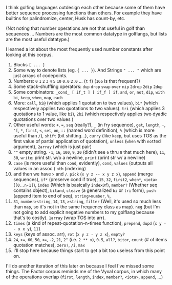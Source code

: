 I think golfing languages outdesign each other because some of them have better sequence processing functions than others. For example they have builtins for palindromize, center, Husk has count-by, etc.

(Not noting that number operations are not that useful in golf than sequences ... Numbers are the most common datatype in golflangs, but lists
are the most useful datatype.)

I learned a lot about the most frequently used number constants after looking at this corpus.

1. Blocks `[ ... ]`
2. Some way to denote lists (eg. `{ ... }`). And Strings `" ... "` which are just arrays of codepoints.
3. Numbers: `0` `1` `2` `3` `4` `5` `10` `0.0` `2.0` ... (`t` `f`) (`166` is that frequent?)
4. Some stack-shuffling operators: `dup` `drop` `swap` `over` `nip` `2drop` `2dip` `2dup`
5. Some combinators: `_cond_ [ if_t ] [ if_f ] if`, `and`, `or`, `not`, `dip`, `with` `bi`, `keep`, `when`, `map`, `each`
6. More: `call`, `bi@` (which applies 1 quotation to two values), `bi*` (which respectively applies two quotations to two values). `tri` (which applies 3 quotations to 1 value, like `bi`), `2bi` (which respectively applies two dyadic quotations over two values )
7. Other useful words: `+`, `=`, `seq` (really?), `_` (in fry sequence), `get`, `length`, `-`, `'[`, `*`, `first`, `<`, `set`, `on`, `::` (named word definition), `%` (which is more useful than `/`), `shift` (bit shifting...), `curry` (like `keep`, but uses TOS as the first value of partial application of quotation), `unless` (`when` with `not`ted argument), `2array` (which is just pair)
8. `""` empty string. `-1`, `16`, `100`, `9`, `20` (didn't see `6` thru `8` that much here), `11`, `30`, `write`: print str. w/o a newline, `print` (print str w/ a newline)
9. `case` (is more useful than `cond`, evidently), `cond`, `values` (outputs all values in an assoc.) `nth` (indexing)
10. and then we have `>` and `/`. `pick` (`x y z -- x y z x`), `append` (merge sequences), `if*` (preserve cond if true), `15`, `32`, `first2`, `when*`, `<iota>` (`[0..n-1]`), `index` (Which is basically `indexOf`), `member?` (Whether seq contains object), `bitand`, `cleave` (a generalized `bi` or `tri` form), `push` (append item to end of seq), `string>number`, `%`, 
11. `31`, `number>string`, `14`, `13`, `>string`, `filter` (Well, it's used so much less than `map`, so it's not in the same frequency class as map). `neg` (but I'm not going to add explicit negative numbers to my golflang because that's to costly). `1array` (wrap TOS into arr).
12. `times` (a kind of repeat-quotation-n-times function), `prepend`, `dupd` (`x y -- x x y`), `111`
13. `keys` (keys of assoc. arr), `rot` (`x y z - y z x`), `empty?`
14. `24`, `>=`, `60`, `50`, `<=`, `-2`, `21`, `2^` (i.e. `2 ** x`), `0.5`, `all?`, `bitor`, `count` (# of items quotation matches), `zero?`, `/i`, `max`
15. I'll stop here because things start to get a bit too useless from this point on.

I'll do another iteration of this later on because I feel I've missed some things. The Factor corpus reminds me of the Vyxal corpus, in which many of the operations overlap (`first`, `length`, `index`, `member?`, `<iota>`, `append`, ...)
